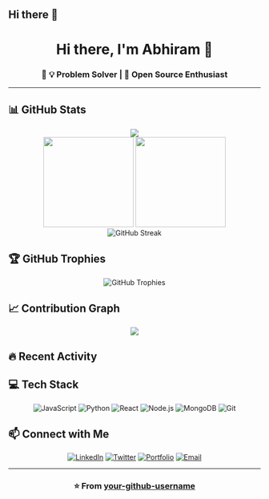 ## Hi there 👋

<!--
**abhicodes369/abhicodes369** is a ✨ _special_ ✨ repository because its `README.md` (this file) appears on your GitHub profile.

Here are some ideas to get you started:

- 🔭 I’m currently working on ...
- 🌱 I’m currently learning ...
- 👯 I’m looking to collaborate on ...
- 🤔 I’m looking for help with ...
- 💬 Ask me about ...
- 📫 How to reach me: ...
- 😄 Pronouns: ...
- ⚡ Fun fact: ...
-->


<div align="center">

# Hi there, I'm Abhiram 👋

### 🚀  💡 Problem Solver | 🌟 Open Source Enthusiast

</div>

---

## 📊 GitHub Stats

<div align="center">
  
  <!-- Profile Views Counter -->
  <img src="https://komarev.com/ghpvc/?username=abhicodes369&label=Profile%20views&color=0e75b6&style=flat%22%20alt=%22Profile%20views" />
  
</div>

<div align="center">
  
  <!-- GitHub Stats Card -->
  <img height="180em" src="https://github-readme-stats.vercel.app/api?username=abhicodes369&show_icons=true&theme=radical&include_all_commits=true&count_private=true"/>
  
  <!-- Most Used Languages -->
  <img height="180em" src="https://github-readme-stats.vercel.app/api/top-langs/?username=abhicodes369&layout=compact&langs_count=8&theme=radical"/>
  
</div>

<div align="center">
  
  <!-- GitHub Streak Stats -->
  <img src="https://github-readme-streak-stats.herokuapp.com/?user=abhicodes369&theme=radical" alt="GitHub Streak" />
  
</div>

## 🏆 GitHub Trophies

<div align="center">
  
  <img src="https://github-profile-trophy.vercel.app/?username=abhicodes369&theme=radical&no-frame=false&no-bg=false&margin-w=4" alt="GitHub Trophies" />
  
</div>

## 📈 Contribution Graph

<div align="center">
  
  <img src="https://github-readme-activity-graph.vercel.app/graph?username=abhicodes369&theme=react-dark&bg_color=20232a&hide_border=true" />
  
</div>

## 🔥 Recent Activity

<!--START_SECTION:activity-->
<!--END_SECTION:activity-->

## 💻 Tech Stack

<div align="center">

![JavaScript](https://img.shields.io/badge/javascript-%23323330.svg?style=for-the-badge&logo=javascript&logoColor=%23F7DF1E)
![Python](https://img.shields.io/badge/python-3670A0?style=for-the-badge&logo=python&logoColor=ffdd54)
![React](https://img.shields.io/badge/react-%2320232a.svg?style=for-the-badge&logo=react&logoColor=%2361DAFB)
![Node.js](https://img.shields.io/badge/node.js-6DA55F?style=for-the-badge&logo=node.js&logoColor=white)
![MongoDB](https://img.shields.io/badge/MongoDB-%234ea94b.svg?style=for-the-badge&logo=mongodb&logoColor=white)
![Git](https://img.shields.io/badge/git-%23F05033.svg?style=for-the-badge&logo=git&logoColor=white)

</div>

## 📫 Connect with Me

<div align="center">

[![LinkedIn](https://img.shields.io/badge/LinkedIn-%230077B5.svg?style=for-the-badge&logo=linkedin&logoColor=white)](https://linkedin.com/in/your-linkedin)
[![Twitter](https://img.shields.io/badge/Twitter-%231DA1F2.svg?style=for-the-badge&logo=Twitter&logoColor=white)](https://twitter.com/your-twitter)
[![Portfolio](https://img.shields.io/badge/Portfolio-%23000000.svg?style=for-the-badge&logo=firefox&logoColor=#FF7139)](https://your-portfolio.com)
[![Email](https://img.shields.io/badge/Gmail-D14836?style=for-the-badge&logo=gmail&logoColor=white)](mailto:your-email@gmail.com)

</div>

---

<div align="center">
  
  ### ⭐️ From [your-github-username](https://github.com/your-github-username)
  
</div>
